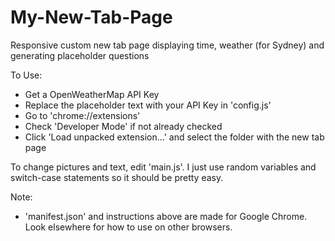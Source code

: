 # My-New-Tab-Page
Responsive custom new tab page displaying time, weather (for Sydney) and generating placeholder questions

To Use:
- Get a OpenWeatherMap API Key
- Replace the placeholder text with your API Key in 'config.js'
- Go to 'chrome://extensions'
- Check 'Developer Mode' if not already checked
- Click 'Load unpacked extension...' and select the folder with the new tab page
  
To change pictures and text, edit 'main.js'. I just use random variables and switch-case statements so it should be pretty easy.
  
Note:
- 'manifest.json' and instructions above are made for Google Chrome. Look elsewhere for how to use on other browsers.
